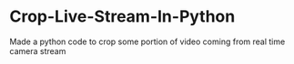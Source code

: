 # Crop-Live-Stream-In-Python
Made a python code to crop some portion of video coming from real time camera stream
